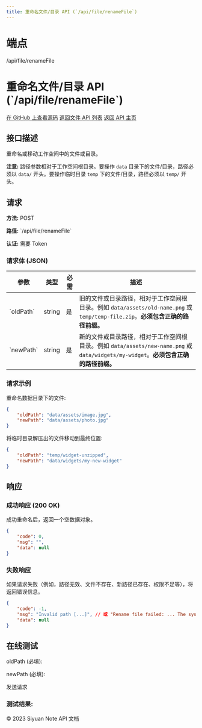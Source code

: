 ```yaml
---
title: 重命名文件/目录 API (`/api/file/renameFile`)
---
```

# 端点

/api/file/renameFile

# 重命名文件/目录 API (\`/api/file/renameFile\`)

[在 GitHub 上查看源码](https://github.com/siyuan-note/siyuan/blob/master/kernel/api/file.go#L279) [返回文件 API 列表](../pages/file.html) [返回 API 主页](../index.html)

## 接口描述

重命名或移动工作空间中的文件或目录。

**注意:** 路径参数相对于工作空间根目录。要操作 `data` 目录下的文件/目录，路径必须以 `data/` 开头。要操作临时目录 `temp` 下的文件/目录，路径必须以 `temp/` 开头。

## 请求

**方法:** POST

**路径:** \`/api/file/renameFile\`

**认证:** 需要 Token

### 请求体 (JSON)

| 参数 | 类型 | 必需 | 描述 |
| --- | --- | --- | --- |
| \`oldPath\` | string | 是 | 旧的文件或目录路径，相对于工作空间根目录。例如 `data/assets/old-name.png` 或 `temp/temp-file.zip`。**必须包含正确的路径前缀。** |
| \`newPath\` | string | 是 | 新的文件或目录路径，相对于工作空间根目录。例如 `data/assets/new-name.png` 或 `data/widgets/my-widget`。**必须包含正确的路径前缀。** |

### 请求示例

重命名数据目录下的文件:

```json
{
    "oldPath": "data/assets/image.jpg",
    "newPath": "data/assets/photo.jpg"
}
```

将临时目录解压出的文件移动到最终位置:

```json
{
    "oldPath": "temp/widget-unzipped",
    "newPath": "data/widgets/my-new-widget"
}
```

## 响应

### 成功响应 (200 OK)

成功重命名后，返回一个空数据对象。

```json
{
    "code": 0,
    "msg": "",
    "data": null
}
```

### 失败响应

如果请求失败（例如，路径无效、文件不存在、新路径已存在、权限不足等），将返回错误信息。

```json
{
    "code": -1,
    "msg": "Invalid path [...]", // 或 "Rename file failed: ... The system cannot find the file specified.", "Rename file failed: ... The file already exists."
    "data": null
}
```

## 在线测试

oldPath (必填): 

newPath (必填): 

发送请求

### 测试结果:

© 2023 Siyuan Note API 文档

